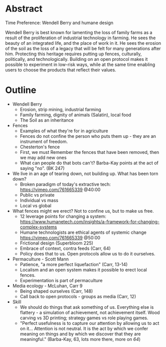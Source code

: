 # Abstract

Time Preference: Wendell Berry and humane design

Wendell Berry is best known for lamenting the loss of family farms as a result of the proliferation of industrial technology in farming. He sees the beauty of an integrated life, and the place of work in it. He sees the erosion of the soil as the loss of a legacy that will be felt for many generations after him. Protecting this heritage requires putting up fences, culturally, politically, and technologically. Building on an open protocol makes it possible to experiment in low-risk ways, while at the same time enabling users to choose the products that reflect their values.

# Outline

- Wendell Berry
  - Erosion, strip mining, industrial farming
  - Family farming, dignity of animals (Salatin), local food
  - The Soil as an inheritance
- Fences
  - Examples of what they're for in agriculture
  - Fences do not confine the person who puts them up - they are an instrument of freedom.
  - Chesterton's fence
  - First, we must Remember the fences that have been removed, then we may add new ones
  - What can people do that bots can't? Barba-Kay points at the act of saying "no". (BK 247)
- We live in an age of tearing down, not building up. What has been torn down?
  - Broken paradigm of today's extractive tech: https://vimeo.com/761665339 @40:00
  - Public vs private
  - Individual vs mass
  - Local vs global
- What fences might we erect? Not to confine us, but to make us free.
  - 12 leverage points for changing a system: https://www.humanetech.com/insights/a-framework-for-changing-complex-systems
  - Humane technologists are ethical agents of systemic change https://vimeo.com/761665339 @50:00
  - Frictional design (Superbloom 225)
  - Embrace of context, contra feeds (Carr, 64)
  - Policy does that to us. Open protocols allow us to do it ourselves.
- Permaculture - Scott Mann
  - Patience, "a more perfect liquefaction" (Carr, 13-14)
  - Localism and an open system makes it possible to erect local fences.
  - Experimentation is part of permaculture
- Media ecology - McLuhan, Carr 9
  - Being shaped ourselves (Carr, 148)
  - Call back to open protocols - groups as media (Carr, 12)
- Skill
  - We should do things that ask something of us. Everything else is flattery - a simulation of achievement, not achievement itself. Wood carving vs 3D printing; strategy games vs role playing games.
  - "Perfect usefulness is to capture our attention by allowing us to act on it... Attention is not neutral. It is the act by which we confer meaning on things and by which we discover that they are meaningful." (Barba-Kay, 63, lots more there, more on _64_)

